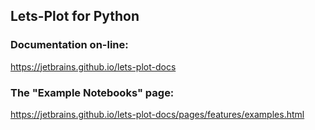 ## Lets-Plot for Python

### Documentation on-line:

https://jetbrains.github.io/lets-plot-docs
     
### The "Example Notebooks" page:

https://jetbrains.github.io/lets-plot-docs/pages/features/examples.html